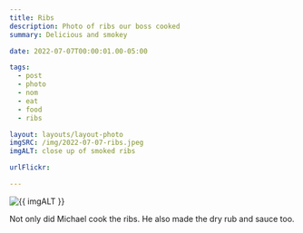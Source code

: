 ```yaml
---
title: Ribs
description: Photo of ribs our boss cooked
summary: Delicious and smokey

date: 2022-07-07T00:00:01.00-05:00

tags:
  - post
  - photo
  - nom
  - eat
  - food
  - ribs

layout: layouts/layout-photo
imgSRC: /img/2022-07-07-ribs.jpeg
imgALT: close up of smoked ribs

urlFlickr:

---
```

<p><img class="u-photo img-polaroid" src="{{ imgSRC }}" alt="{{ imgALT }}"></p>
Not only did Michael cook the ribs. He also made the dry rub and sauce too.
